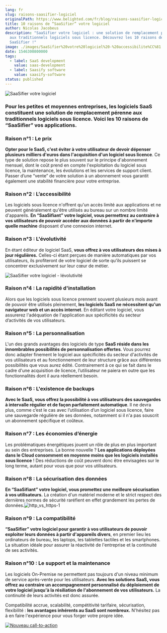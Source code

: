 ```yaml
---
lang: fr
slug: raisons-saasifier-logiciel
originalPath: https://www.belighted.com/fr/blog/raisons-saasifier-logiciel
title: 10 raisons de “SaaSifier” votre logiciel
author: Nicolas Jacobeus
description: "SaaSifier votre logiciel : une solution de remplacement pérenne
  aux traditionnels logiciels sous licence. Découvrez les 10 raisons de le
  SaaSifier !"
image: ./images/SaaSifier%20votre%20logiciel%20-%20accessibilite%CC%81.png
date: 1546300800000
tags:
  - label: SaaS development
    value: saas-development
  - label: Saasify software
    value: saasify-software
status: published
---
```

![SaaSifier votre logiciel ](https://www.belighted.com/hs-fs/hubfs/SaaSifier%20votre%20logiciel%20-%20accessibilite%CC%81.png?width=1200&name=SaaSifier%20votre%20logiciel%20-%20accessibilite%CC%81.png)

### Pour les petites et moyennes entreprises, les logiciels SaaS constituent une solution de remplacement pérenne aux traditionnels logiciels sous licence. Voici les 10 raisons de “SaaSifier” vos applications.

### **Raison n°1 : Le prix**

**Opter pour le SaaS, c'est éviter à votre utilisateur de devoir dépenser plusieurs milliers d'euros dans l'acquisition d'un logiciel sous licence**. Ce type de solution repose le plus souvent sur le principe d'abonnement mensuel, dont le coût prend en compte l'exploitation du logiciel sous licence, la maintenance, les évolutions et les services de support client. Passer d’une “vente” de votre solution à un abonnement vous garantit également une stabilité financière pour votre entreprise.

### **Raison n°2 : L’accessibilité**

Les logiciels sous licence n'offrent qu'un accès limité aux applications et ne peuvent généralement qu'être utilisés au bureau sur un nombre limité d'appareils. **En “SaaSifiant” votre logiciel, vous permettrez au contraire à vos utilisateurs de pouvoir accéder aux données à partir de n'importe quelle machine** disposant d'une connexion internet. 

### **Raison n°3 : L'évolutivité**

En étant éditeur de logiciel SaaS, **vous offrez à vos utilisateurs des mises à jour régulières.** Celles-ci étant perçues de manière automatiques par vos utilisateurs, ils profiteront de votre logiciel de sorte qu’ils puissent se concentrer exclusivement sur leur cœur de métier. 

![SaaSifier votre logiciel - lévolutivité](https://www.belighted.com/hs-fs/hubfs/SaaSifier%20votre%20logiciel%20-%20le%CC%81volutivite%CC%81.png?width=1200&name=SaaSifier%20votre%20logiciel%20-%20le%CC%81volutivite%CC%81.png)

### **Raison n°4 : La rapidité d'installation**

Alors que les logiciels sous licence prennent souvent plusieurs mois avant de pouvoir être utilisés pleinement, **les logiciels SaaS ne nécessitent qu'un navigateur web et un accès internet**. En éditant votre logiciel, vous assurerez l'adéquation de l'application aux spécificités du secteur d’activités de vos utilisateurs. 

### **Raison n°5 : La personnalisation**

L'un des grands avantages des logiciels de type **SaaS réside dans les innombrables possibilités de personnalisation offertes**. Vous pourrez donc adapter finement le logiciel aux spécificités du secteur d'activités de vos utilisateurs et au fonctionnement de leur structure grâce aux différentes possibilités que vous aurez édité. Contrairement à ce qui se fait dans le cadre d'une acquisition de licence, l’utilisateur ne paiera en outre que les fonctionnalités dont il aura réellement besoin.

### **Raison n°6 : L'existence de backups**

**Avec le SaaS, vous offrez la possibilité à vos utilisateurs des sauvegardes à intervalle régulier et de façon parfaitement automatique**. Il ne devra plus, comme c’est le cas avec l’utilisation d’un logiciel sous licence, faire une sauvegarde régulière de ses données, notamment si il n'a pas souscrit un abonnement spécifique et coûteux. 

### **Raison n°7 : Les économies d’énergie**

Les problématiques énergétiques jouent un rôle de plus en plus important au sein des entreprises. La bonne nouvelle ? **Les applications déployées dans le Cloud consomment en moyenne moins que les logiciels installés sous licence** ! Des réductions de coût peuvent donc être envisagées sur le long terme, autant pour vous que pour vos utilisateurs. 

### **Raison n°8 : La sécurisation des données**

**En “SaaSifiant” votre logiciel, vous promettez une meilleure sécurisation à vos utilisateurs.** La création d'un matériel moderne et le strict respect des dernières normes de sécurité raréfient en effet grandement les pertes de données.![http_vs_https-1](https://www.belighted.com/hs-fs/hubfs/http_vs_https-1.jpg?width=578&name=http_vs_https-1.jpg)

### **Raison n°9 : La compatibilité**

**“SaaSifier” votre logiciel pour garantir à vos utilisateurs de pouvoir exploiter leurs données à partir d'appareils divers**, en premier lieu les ordinateurs de bureau, les laptops, les tablettes tactiles et les smartphones. La situation idéale pour assurer la réactivité de l'entreprise et la continuité de ses activités. 

### **Raison n°10 : Le support et la maintenance**

Les logiciels On-Premise ne permettent pas toujours d'un niveau minimum de service après-vente pour les utilisateurs. **Avec les solutions SaaS, vous offrez au contraire un accompagnement personnalisé du déploiement de votre logiciel jusqu'à la résiliation de l'abonnement de vos utilisateurs.** La continuité de leurs activités est donc assurée. 

Compatibilité accrue, scalabilité, compétitivité tarifaire, sécurisation, flexibilité : **les avantages inhérents au SaaS sont nombreux.** N'hésitez pas à en faire l'expérience pour vous forger votre propre idée. 

[![Nouveau call-to-action](https://no-cache.hubspot.com/cta/default/1684659/efa19144-ba00-4802-bd26-7c27dbad25ab.png)](https://cta-redirect.hubspot.com/cta/redirect/1684659/efa19144-ba00-4802-bd26-7c27dbad25ab)